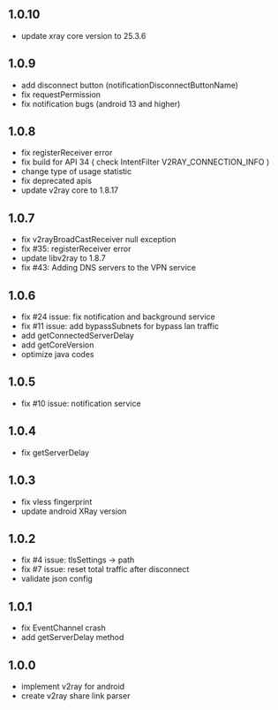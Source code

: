 ## 1.0.10

* update xray core version to 25.3.6

## 1.0.9

* add disconnect button (notificationDisconnectButtonName)
* fix requestPermission
* fix notification bugs  (android 13 and higher)

## 1.0.8

* fix registerReceiver error
* fix build for API 34 ( check IntentFilter V2RAY_CONNECTION_INFO )
* change type of usage statistic
* fix deprecated apis
* update v2ray core to 1.8.17

## 1.0.7

* fix v2rayBroadCastReceiver null exception
* fix #35: registerReceiver error
* update libv2ray to 1.8.7
* fix #43: Adding DNS servers to the VPN service

## 1.0.6

* fix #24 issue: fix notification and background service
* fix #11 issue: add bypassSubnets for bypass lan traffic
* add getConnectedServerDelay
* add getCoreVersion
* optimize java codes

## 1.0.5

* fix #10 issue: notification service

## 1.0.4

* fix getServerDelay

## 1.0.3

* fix vless fingerprint 
* update android XRay version

## 1.0.2

* fix #4 issue: tlsSettings -> path
* fix #7 issue: reset total traffic after disconnect 
* validate json config

## 1.0.1

* fix EventChannel crash
* add getServerDelay method

## 1.0.0

* implement v2ray for android
* create v2ray share link parser
